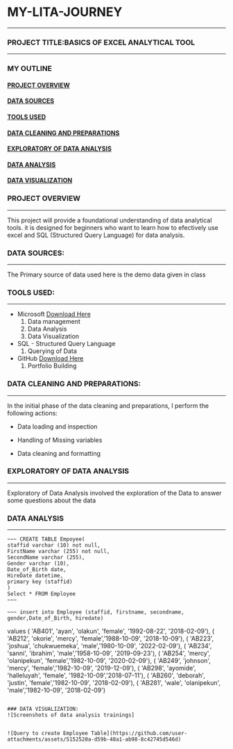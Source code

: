 
# MY-LITA-JOURNEY
---
 ### PROJECT TITLE:BASICS OF EXCEL ANALYTICAL TOOL
---
### MY OUTLINE
#### [PROJECT OVERVIEW](#project-overview)
#### [DATA SOURCES](#data-sources)
#### [TOOLS USED](#tools-used)
#### [DATA CLEANING AND PREPARATIONS](#data-cleaning-and-preparations)
#### [EXPLORATORY OF DATA ANALYSIS](#exploratory-of-data-analysis)
#### [DATA ANALYSIS](#data-analysis)
#### [DATA VISUALIZATION](#data-visualization)

### PROJECT OVERVIEW
---
 This project will provide a foundational understanding of data analytical tools. it is designed for beginners who want to learn how to efectively use excel and SQL (Structured Query Language) for data analysis.

### DATA SOURCES:
---
The Primary source of data used here is the demo data given in class

### TOOLS USED:
---
- Microsoft [Download Here](https://www.microsoft.com)
   1. Data management
   2. Data Analysis
   3. Data Visualization
- SQL - Structured Query Language
   1. Querying of Data
- GitHub [Download Here](www.github.com)
   1. Portfolio Building

### DATA CLEANING AND PREPARATIONS:
---
In the initial phase of the data cleaning and preparations, I perform the following actions:

- Data loading and inspection

- Handling of Missing variables

- Data cleaning and formatting

### EXPLORATORY OF DATA ANALYSIS
---
Exploratory of Data Analysis involved the exploration of the Data to answer some questions about the data

### DATA ANALYSIS

---
    ~~~ CREATE TABLE Empoyee(
    staffid varchar (10) not null,
    FirstName varchar (255) not null,
    SecondName varchar (255),
    Gender varchar (10),
    Date_of_Birth date,
    HireDate datetime,
    primary key (staffid)
    )
    Select * FROM Employee
    ~~~

    ~~~ insert into Employee (staffid, firstname, secondname, gender,Date_of_Birth, hiredate)
values ( 'AB401', 'ayan', 'olakun', 'female', '1992-08-22', '2018-02-09'),
( 'AB212', 'okorie', 'mercy', 'female','1988-10-09', '2018-10-09'),
( 'AB223', 'joshua', 'chukwuemeka', 'male','1980-10-09', '2022-02-09'),
( 'AB234', 'sanni', 'ibrahim', 'male','1958-10-09', '2019-09-23'),
( 'AB254', 'mercy', 'olanipekun', 'female','1982-10-09', '2020-02-09'),
( 'AB249', 'johnson', 'mercy', 'female','1982-10-09', '2019-12-09'),
( 'AB298', 'ayomide', 'halleluyah', 'female', '1982-10-09','2018-07-11'),
( 'AB260', 'deborah', 'justin', 'female','1982-10-09', '2018-02-09'),
( 'AB281', 'wale', 'olanipekun', 'male','1982-10-09', '2018-02-09')
~~~

### DATA VISUALIZATION:
![Screenshots of data analysis trainings]


![Query to create Employee Table](https://github.com/user-attachments/assets/5152520a-d59b-48a1-ab98-8c42745d546d)

